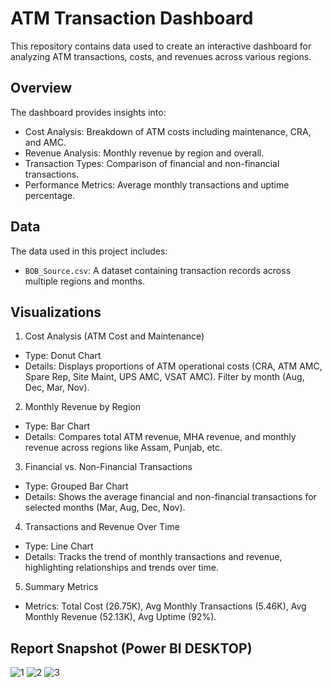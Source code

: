 # ATM Transaction Dashboard 

This repository contains data used to create an interactive dashboard for analyzing ATM transactions, costs, and revenues across various regions.

## Overview
The dashboard provides insights into:
- Cost Analysis: Breakdown of ATM costs including maintenance, CRA, and AMC.
- Revenue Analysis: Monthly revenue by region and overall.
- Transaction Types: Comparison of financial and non-financial transactions.
- Performance Metrics: Average monthly transactions and uptime percentage.

## Data
The data used in this project includes:
- `BOB_Source.csv`: A dataset containing transaction records across multiple regions and months.

## Visualizations

1. Cost Analysis (ATM Cost and Maintenance)
- Type: Donut Chart
- Details: Displays proportions of ATM operational costs (CRA, ATM AMC, Spare Rep, Site Maint, UPS AMC, VSAT AMC). Filter by month (Aug, Dec, Mar, Nov).

2. Monthly Revenue by Region
- Type: Bar Chart
- Details: Compares total ATM revenue, MHA revenue, and monthly revenue across regions like Assam, Punjab, etc.

3. Financial vs. Non-Financial Transactions
- Type: Grouped Bar Chart
- Details: Shows the average financial and non-financial transactions for selected months (Mar, Aug, Dec, Nov).

4. Transactions and Revenue Over Time
- Type: Line Chart
- Details: Tracks the trend of monthly transactions and revenue, highlighting relationships and trends over time.

5. Summary Metrics
- Metrics: Total Cost (26.75K), Avg Monthly Transactions (5.46K), Avg Monthly Revenue (52.13K), Avg Uptime (92%).

## Report Snapshot (Power BI DESKTOP)
![1](https://github.com/user-attachments/assets/c6405445-18b4-4754-bd3c-34cd8d2ccf6f)
![2](https://github.com/user-attachments/assets/575fe712-7407-4c33-8cf5-217ecbf7a2d3)
![3](https://github.com/user-attachments/assets/124a8a2c-c552-4b2f-a4b2-2f3b4c6bcd1a)
